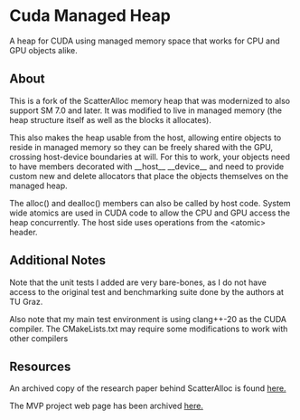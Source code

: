 # Cuda Managed Heap

A heap for CUDA using managed memory space that works for CPU and GPU objects alike.


## About

This is a fork of the ScatterAlloc memory heap that was modernized to also support SM 7.0 and later.
It was modified to live in managed memory (the heap structure itself as well as the blocks it allocates).

This also makes the heap usable from the host, allowing entire objects to reside in managed memory so
they can be freely shared with the GPU, crossing host-device boundaries at will. For this to work, your
objects need to have members decorated with \_\_host\_\_ \_\_device\_\_ and need to provide custom new and delete
allocators that place the objects themselves on the managed heap.

The alloc() and dealloc() members can also be called by host code. System wide atomics are used
in CUDA code to allow the CPU and GPU access the heap concurrently. The host side uses operations
from the \<atomic\> header.

## Additional Notes

Note that the unit tests I added are very bare-bones, as I do not have access to the original test and
benchmarking suite done by the authors at TU Graz.

Also note that my main test environment is using clang++-20 as the CUDA compiler. The CMakeLists.txt may
require some modifications to work with other compilers

## Resources

An archived copy of the research paper behind ScatterAlloc is found
[here.](https://web.archive.org/web/20160201114513/http://www.icg.tugraz.at/Members/steinber/scatteralloc-1)

The MVP project web page has been archived
[here.](https://web.archive.org/web/20170311124644/http://www.icg.tugraz.at/project/mvp/)
